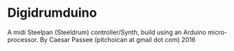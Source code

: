 # Digidrumduino
A midi Steelpan (Steeldrum) controller/Synth,
build using an Arduino micro-processor.
By Caesar Passee
(pitchoican at gmail dot com)
2016
